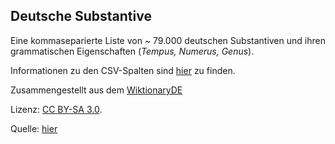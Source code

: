 ## Deutsche Substantive
Eine kommaseparierte Liste von ~ 79.000 deutschen Substantiven und ihren grammatischen Eigenschaften (*Tempus, Numerus, Genus*).

Informationen zu den CSV-Spalten sind [hier](https://de.wiktionary.org/wiki/Hilfe:Flexionstabellen) zu finden.

Zusammengestellt aus dem [WiktionaryDE](https://de.wiktionary.org)

Lizenz: [CC BY-SA 3.0](https://creativecommons.org/licenses/by-sa/3.0/deed.de).

Quelle: [hier](https://github.com/gambolputty/german-nouns)
